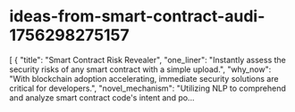 # ideas-from-smart-contract-audi-1756298275157
[ { "title": "Smart Contract Risk Revealer", "one_liner": "Instantly assess the security risks of any smart contract with a simple upload.", "why_now": "With blockchain adoption accelerating, immediate security solutions are critical for developers.", "novel_mechanism": "Utilizing NLP to comprehend and analyze smart contract code's intent and po...

